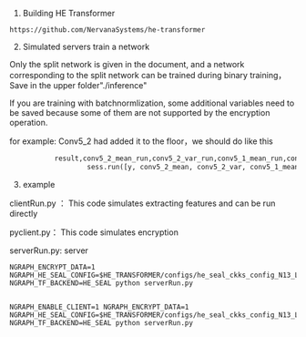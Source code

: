 1. Building HE Transformer

```
https://github.com/NervanaSystems/he-transformer
```

2. Simulated servers train a network

Only the split network is given in the document, and a network corresponding to the split network can be trained during binary training， Save in the upper folder"./inference"

If you are training with batchnormlization, some additional variables need to be saved because some of them are not supported by the encryption operation.

for example: Conv5_2 had added it to the floor，we should do like this

```python
           result,conv5_2_mean_run,conv5_2_var_run,conv5_1_mean_run,conv5_1_var_run,conv4_4_mean_run,conv4_4_var_run,conv4_3_mean_run,conv4_3_var_run,conv4_2_mean_run,conv4_2_var_run,acc = \
                   sess.run([y, conv5_2_mean, conv5_2_var, conv5_1_mean, conv5_1_var, conv4_4_mean, conv4_4_var, conv4_3_mean, conv4_3_var, conv4_2_mean, conv4_2_var,accuracy], feed_dict={x: test_image_batch, y_: test_label_batch})

```



3. example

clientRun.py ： This code simulates extracting features and can be run directly



pyclient.py： This code simulates encryption

serverRun.py: server

```
NGRAPH_ENCRYPT_DATA=1 NGRAPH_HE_SEAL_CONFIG=$HE_TRANSFORMER/configs/he_seal_ckks_config_N13_L8.json NGRAPH_TF_BACKEND=HE_SEAL python serverRun.py


NGRAPH_ENABLE_CLIENT=1 NGRAPH_ENCRYPT_DATA=1 NGRAPH_HE_SEAL_CONFIG=$HE_TRANSFORMER/configs/he_seal_ckks_config_N13_L8.json NGRAPH_TF_BACKEND=HE_SEAL python serverRun.py
```

